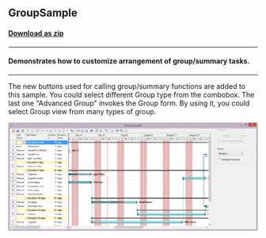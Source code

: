 ## GroupSample
#### [Download as zip](https://grapecity.github.io/DownGit/#/home?url=https://github.com/GrapeCity/ComponentOne-WinForms-Samples/tree/master/NetFramework\GanttView\CS\GroupSample)
____
#### Demonstrates how to customize arrangement of group/summary tasks.
____
The new buttons used for calling group/summary functions are added to this sample.
You could select different Group type from the combobox.
The last one "Advanced Group" invokes the Group form.
By using it, you could select Group view from many types of group.

![screenshot](screenshot.png)
